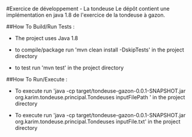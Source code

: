 #Exercice de développement - La tondeuse
Le dépôt contient une implémentation en java 1.8 de l'exercice de la tondeuse à gazon.

##How To Build/Run Tests :
- The project uses Java 1.8

- to compile/package run 'mvn clean install -DskipTests' in the project directory
- to test run 'mvn test' in the project directory

##How To Run/Execute :
- To execute run 'java -cp target/tondeuse-gazon-0.0.1-SNAPSHOT.jar org.karim.tondeuse.principal.Tondeuses inputFilePath ' in the project directory

- To execute run 'java -cp target/tondeuse-gazon-0.0.1-SNAPSHOT.jar org.karim.tondeuse.principal.Tondeuses inputFile.txt' in the project directory



